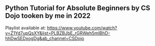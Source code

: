 ## Python Tutorial for Absolute Beginners by CS Dojo tooken by me in 2022
Playlist available at: 
https://www.youtube.com/watch?v=Z1Yd7upQsXY&list=PLBZBJbE_rGRWeh5mIBhD-hhDwSEDxogDg&ab_channel=CSDojo
